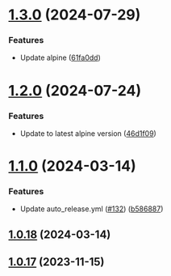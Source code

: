 # [1.3.0](https://github.com/telnetdoogie/docker-par2cmdline/compare/v1.2.0...v1.3.0) (2024-07-29)


### Features

* Update alpine ([61fa0dd](https://github.com/telnetdoogie/docker-par2cmdline/commit/61fa0ddf3dbb3344f66f41c0a21f43c344923140))



# [1.2.0](https://github.com/telnetdoogie/docker-par2cmdline/compare/v1.1.0...v1.2.0) (2024-07-24)


### Features

* Update to latest alpine version ([46d1f09](https://github.com/telnetdoogie/docker-par2cmdline/commit/46d1f096c3db63856b005b173f26da82b23aece9))



# [1.1.0](https://github.com/telnetdoogie/docker-par2cmdline/compare/v1.0.18...v1.1.0) (2024-03-14)


### Features

* Update auto_release.yml ([#132](https://github.com/telnetdoogie/docker-par2cmdline/issues/132)) ([b586887](https://github.com/telnetdoogie/docker-par2cmdline/commit/b5868879f9b4802fa60e345d38c5967686b0816e))



## [1.0.18](https://github.com/telnetdoogie/docker-par2cmdline/compare/v1.0.17...v1.0.18) (2024-03-14)



## [1.0.17](https://github.com/telnetdoogie/docker-par2cmdline/compare/v1.0.16...v1.0.17) (2023-11-15)



